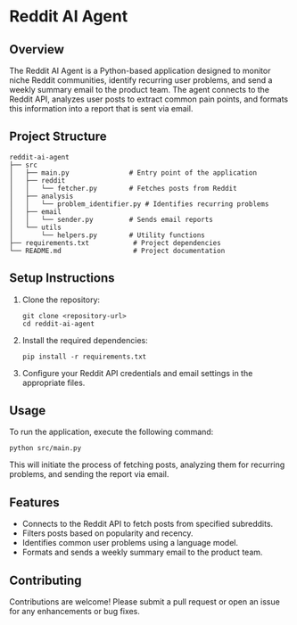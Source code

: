 # Reddit AI Agent

## Overview
The Reddit AI Agent is a Python-based application designed to monitor niche Reddit communities, identify recurring user problems, and send a weekly summary email to the product team. The agent connects to the Reddit API, analyzes user posts to extract common pain points, and formats this information into a report that is sent via email.

## Project Structure
```
reddit-ai-agent
├── src
│   ├── main.py               # Entry point of the application
│   ├── reddit
│   │   └── fetcher.py        # Fetches posts from Reddit
│   ├── analysis
│   │   └── problem_identifier.py # Identifies recurring problems
│   ├── email
│   │   └── sender.py         # Sends email reports
│   └── utils
│       └── helpers.py        # Utility functions
├── requirements.txt           # Project dependencies
└── README.md                  # Project documentation
```

## Setup Instructions
1. Clone the repository:
   ```
   git clone <repository-url>
   cd reddit-ai-agent
   ```

2. Install the required dependencies:
   ```
   pip install -r requirements.txt
   ```

3. Configure your Reddit API credentials and email settings in the appropriate files.

## Usage
To run the application, execute the following command:
```
python src/main.py
```
This will initiate the process of fetching posts, analyzing them for recurring problems, and sending the report via email.

## Features
- Connects to the Reddit API to fetch posts from specified subreddits.
- Filters posts based on popularity and recency.
- Identifies common user problems using a language model.
- Formats and sends a weekly summary email to the product team.

## Contributing
Contributions are welcome! Please submit a pull request or open an issue for any enhancements or bug fixes.